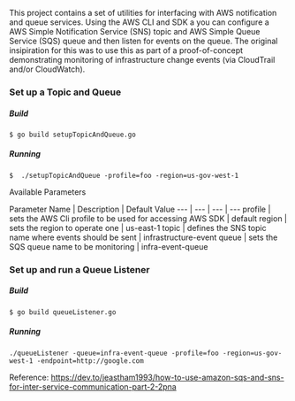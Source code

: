  This project contains a set of utilities for interfacing with AWS notification and queue services. Using the AWS CLI
 and SDK a you can configure a AWS Simple Notification Service (SNS) topic and AWS Simple Queue Service (SQS) queue and 
 then listen for events on the queue. The original insipiration for this was to use this as part of a proof-of-concept 
 demonstrating monitoring of infrastructure change events (via CloudTrail and/or CloudWatch).
 
 ### Set up a Topic and Queue 
 ##### Build 
 ```
$ go build setupTopicAndQueue.go
```
 
 ##### Running
 ``` 
 $  ./setupTopicAndQueue -profile=foo -region=us-gov-west-1
 ```
 Available Parameters
 
 Parameter Name | Description | Default Value
 --- | --- | --- | ---
 profile | sets the AWS Cli profile to be used for accessing AWS SDK | default
 region | sets the region to operate one | us-east-1
 topic | defines the SNS topic name where events should be sent | infrastructure-event
 queue | sets the SQS queue name to be monitoring | infra-event-queue
  
 ### Set up and run a Queue Listener 
 ##### Build 
  ```
 $ go build queueListener.go
 ```

 ##### Running
 ``` 
 ./queueListener -queue=infra-event-queue -profile=foo -region=us-gov-west-1 -endpoint=http://google.com
 ```
  
 
 
 
 Reference: https://dev.to/jeastham1993/how-to-use-amazon-sqs-and-sns-for-inter-service-communication-part-2-2pna
